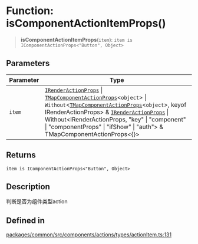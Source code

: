 # Function: isComponentActionItemProps()

> **isComponentActionItemProps**(`item`): `item is IComponentActionProps<"Button", Object>`

## Parameters

| Parameter | Type |
| ------ | ------ |
| `item` | [`IRenderActionProps`](../interfaces/IRenderActionProps.md) \| [`TMapComponentActionProps`](../type-aliases/TMapComponentActionProps.md)\<`object`\> \| `Without`\<[`TMapComponentActionProps`](../type-aliases/TMapComponentActionProps.md)\<`object`\>, keyof IRenderActionProps\> & [`IRenderActionProps`](../interfaces/IRenderActionProps.md) \| Without\<IRenderActionProps, "key" \| "component" \| "componentProps" \| "ifShow" \| "auth"\> & TMapComponentActionProps\<\{\}\> |

## Returns

`item is IComponentActionProps<"Button", Object>`

## Description

判断是否为组件类型action

## Defined in

[packages/common/src/components/actions/types/actionItem.ts:131](https://github.com/XiaoPiHong/xph-crud/blob/99ec0ffb61581e75526484c4dd7c2cd81ce44894/packages/common/src/components/actions/types/actionItem.ts#L131)
